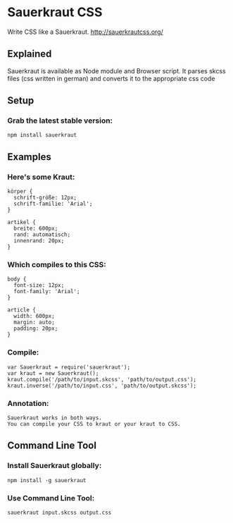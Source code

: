 Sauerkraut CSS
==============
Write CSS like a Sauerkraut.
<a href="http://sauerkrautcss.org/">http://sauerkrautcss.org/</a>

Explained
---------
Sauerkraut is available as Node module and Browser script.
It parses skcss files (css written in german) and converts it to the appropriate css code


Setup
------
### Grab the latest stable version:

    npm install sauerkraut

Examples
--------

### Here's some Kraut:

    körper {
      schrift-größe: 12px;
      schrift-familie: 'Arial';
    }

    artikel {
      breite: 600px;
      rand: automatisch;
      innenrand: 20px;
    }

### Which compiles to this CSS:

    body {
      font-size: 12px;
      font-family: 'Arial';
    }

    article {
      width: 600px;
      margin: auto;
      padding: 20px;
    }

### Compile:
    var Sauerkraut = require('sauerkraut');
    var kraut = new Sauerkraut();
    kraut.compile('/path/to/input.skcss', 'path/to/output.css');
    kraut.inverse('/path/to/input.css', 'path/to/output.skcss');

### Annotation:
    Sauerkraut works in both ways.
    You can compile your CSS to kraut or your kraut to CSS.


Command Line Tool
-----------------

### Install Sauerkraut globally:
    npm install -g sauerkraut

### Use Command Line Tool:
    sauerkraut input.skcss output.css